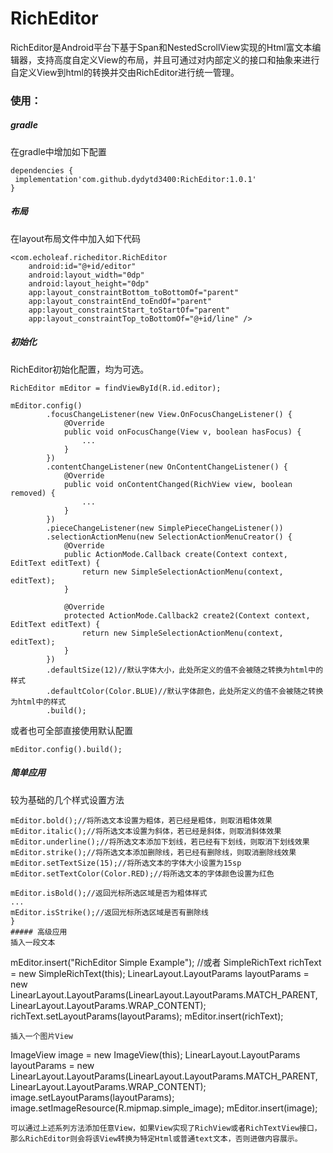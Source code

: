 # RichEditor
RichEditor是Android平台下基于Span和NestedScrollView实现的Html富文本编辑器，支持高度自定义View的布局，并且可通过对内部定义的接口和抽象来进行自定义View到html的转换并交由RichEditor进行统一管理。

### 使用：
##### gradle
在gradle中增加如下配置
```
dependencies {
 implementation'com.github.dydytd3400:RichEditor:1.0.1'
}
```

##### 布局
在layout布局文件中加入如下代码
```
<com.echoleaf.richeditor.RichEditor
    android:id="@+id/editor"
    android:layout_width="0dp"
    android:layout_height="0dp"
    app:layout_constraintBottom_toBottomOf="parent"
    app:layout_constraintEnd_toEndOf="parent"
    app:layout_constraintStart_toStartOf="parent"
    app:layout_constraintTop_toBottomOf="@+id/line" />
```

##### 初始化
RichEditor初始化配置，均为可选。
```
RichEditor mEditor = findViewById(R.id.editor);

mEditor.config()
        .focusChangeListener(new View.OnFocusChangeListener() {
            @Override
            public void onFocusChange(View v, boolean hasFocus) {
                ...
            }
        })
        .contentChangeListener(new OnContentChangeListener() {
            @Override
            public void onContentChanged(RichView view, boolean removed) {
                ...
            }
        })
        .pieceChangeListener(new SimplePieceChangeListener())
        .selectionActionMenu(new SelectionActionMenuCreator() {
            @Override
            public ActionMode.Callback create(Context context, EditText editText) {
                return new SimpleSelectionActionMenu(context, editText);
            }

            @Override
            protected ActionMode.Callback2 create2(Context context, EditText editText) {
                return new SimpleSelectionActionMenu(context, editText);
            }
        })
        .defaultSize(12)//默认字体大小，此处所定义的值不会被随之转换为html中的样式
        .defaultColor(Color.BLUE)//默认字体颜色，此处所定义的值不会被随之转换为html中的样式
        .build();
```
或者也可全部直接使用默认配置
```
mEditor.config().build();
```

##### 简单应用
较为基础的几个样式设置方法
```
mEditor.bold();//将所选文本设置为粗体，若已经是粗体，则取消粗体效果
mEditor.italic();//将所选文本设置为斜体，若已经是斜体，则取消斜体效果
mEditor.underline();//将所选文本添加下划线，若已经有下划线，则取消下划线效果
mEditor.strike();//将所选文本添加删除线，若已经有删除线，则取消删除线效果
mEditor.setTextSize(15);//将所选文本的字体大小设置为15sp
mEditor.setTextColor(Color.RED);//将所选文本的字体颜色设置为红色

mEditor.isBold();//返回光标所选区域是否为粗体样式
...
mEditor.isStrike();//返回光标所选区域是否有删除线
}
##### 高级应用
插入一段文本
```
mEditor.insert("RichEditor Simple Example");
//或者
SimpleRichText richText = new SimpleRichText(this);
LinearLayout.LayoutParams layoutParams = new LinearLayout.LayoutParams(LinearLayout.LayoutParams.MATCH_PARENT, LinearLayout.LayoutParams.WRAP_CONTENT);
richText.setLayoutParams(layoutParams);
mEditor.insert(richText);
```
插入一个图片View
```
ImageView image = new ImageView(this);
LinearLayout.LayoutParams layoutParams = new LinearLayout.LayoutParams(LinearLayout.LayoutParams.MATCH_PARENT, LinearLayout.LayoutParams.WRAP_CONTENT);
image.setLayoutParams(layoutParams);
image.setImageResource(R.mipmap.simple_image);
mEditor.insert(image);
```
可以通过上述系列方法添加任意View，如果View实现了RichView或者RichTextView接口，那么RichEditor则会将该View转换为特定Html或普通text文本，否则进做内容展示。
